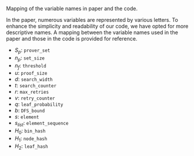 Mapping of the variable names in paper and the code.

In the paper, numerous variables are represented by various letters. To enhance the simplicity and readability of our code, we have opted for more descriptive names. A mapping between the variable names used in the paper and those in the code is provided for reference.

- $S_p$: `prover_set`
- $n_p$: `set_size`
- $n_f$: `threshold`
- $u$: `proof_size`
- $d$: `search_width`
- $t$: `search_counter`
- $r$: `max_retries`
- $v$: `retry_counter`
- $q$: `leaf_probability`
- $b$: `DFS_bound`
- $s$: `element`
- $s_{list}$: `element_sequence`
- $H_0$: `bin_hash`
- $H_1$: `node_hash`
- $H_2$: `leaf_hash`

